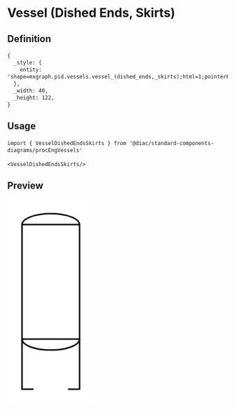 # Vessel (Dished Ends, Skirts)

## Definition

```
{
  _style: { 
    entity: 'shape=mxgraph.pid.vessels.vessel_(dished_ends,_skirts);html=1;pointerEvents=1;align=center;verticalLabelPosition=bottom;verticalAlign=top;dashed=0;',
  },
  _width: 40,
  _height: 122,
}
```

## Usage

```
import { VesselDishedEndsSkirts } from '@diac/standard-components-diagrams/procEngVessels'

<VesselDishedEndsSkirts/>
```

## Preview

<img src="./vessel-dished-ends-skirts.png" width="200"/>

